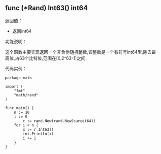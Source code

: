 ## func (*Rand) Int63() int64

返回值：

- 返回int64

功能说明：


这个函数主要实现返回一个非负伪随机整数,该整数是一个有符号int64型,除去最高位,占63个比特位,范围在[0,2^63-1]之间.


代码实例：

	package main

	import (
		"fmt"
		"math/rand"
	)

	func main() {
		n := 10
		i := 0
			r := rand.New(rand.NewSource(64))
		for i < n {
			x := r.Int63()
			fmt.Println(x)
			i += 1
		}
	}








